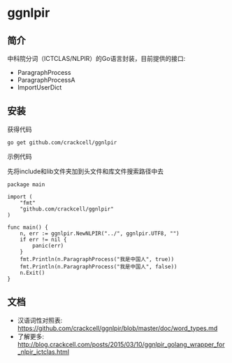 # ggnlpir

## 简介

中科院分词（ICTCLAS/NLPIR）的Go语言封装，目前提供的接口:

- ParagraphProcess
- ParagraphProcessA
- ImportUserDict

## 安装

获得代码

    go get github.com/crackcell/ggnlpir

示例代码

先将include和lib文件夹加到头文件和库文件搜索路径中去

    package main
    
    import (
        "fmt"
        "github.com/crackcell/ggnlpir"
    )
    
    func main() {
        n, err := ggnlpir.NewNLPIR("../", ggnlpir.UTF8, "")
        if err != nil {
            panic(err)
        }
        fmt.Println(n.ParagraphProcess("我是中国人", true))
        fmt.Println(n.ParagraphProcess("我是中国人", false))
        n.Exit()
    }

## 文档

- 汉语词性对照表: https://github.com/crackcell/ggnlpir/blob/master/doc/word_types.md
- 了解更多: http://blog.crackcell.com/posts/2015/03/10/ggnlpir_golang_wrapper_for_nlpir_ictclas.html
